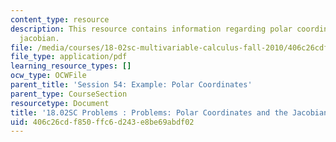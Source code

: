 ```yaml
---
content_type: resource
description: This resource contains information regarding polar coordinates and the
  jacobian.
file: /media/courses/18-02sc-multivariable-calculus-fall-2010/406c26cdf850ffc6d243e8be69abdf02_MIT18_02SC_pb_54_quest.pdf
file_type: application/pdf
learning_resource_types: []
ocw_type: OCWFile
parent_title: 'Session 54: Example: Polar Coordinates'
parent_type: CourseSection
resourcetype: Document
title: '18.02SC Problems : Problems: Polar Coordinates and the Jacobian'
uid: 406c26cd-f850-ffc6-d243-e8be69abdf02
---
```

